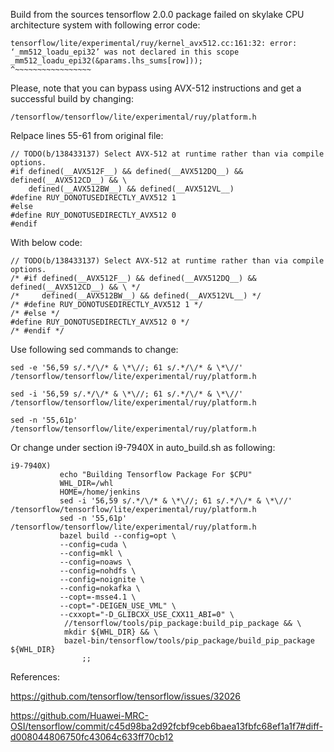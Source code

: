 Build from the sources tensorflow 2.0.0 package failed on skylake CPU architecture system with  following error code:
```
tensorflow/lite/experimental/ruy/kernel_avx512.cc:161:32: error: ‘_mm512_loadu_epi32’ was not declared in this scope
_mm512_loadu_epi32(&params.lhs_sums[row]));
^~~~~~~~~~~~~~~~~~
```
Please, note that you can bypass using AVX-512 instructions and get a successful build by changing:

`/tensorflow/tensorflow/lite/experimental/ruy/platform.h`

Relpace lines 55-61 from original file:
```
// TODO(b/138433137) Select AVX-512 at runtime rather than via compile options.
#if defined(__AVX512F__) && defined(__AVX512DQ__) && defined(__AVX512CD__) && \
    defined(__AVX512BW__) && defined(__AVX512VL__)
#define RUY_DONOTUSEDIRECTLY_AVX512 1
#else
#define RUY_DONOTUSEDIRECTLY_AVX512 0
#endif
```
With below code:
```
// TODO(b/138433137) Select AVX-512 at runtime rather than via compile options.
/* #if defined(__AVX512F__) && defined(__AVX512DQ__) && defined(__AVX512CD__) && \ */
/*     defined(__AVX512BW__) && defined(__AVX512VL__) */
/* #define RUY_DONOTUSEDIRECTLY_AVX512 1 */
/* #else */
#define RUY_DONOTUSEDIRECTLY_AVX512 0 */
/* #endif */
```
Use following sed commands to change:
```
sed -e '56,59 s/.*/\/* & \*\//; 61 s/.*/\/* & \*\//' /tensorflow/tensorflow/lite/experimental/ruy/platform.h

sed -i '56,59 s/.*/\/* & \*\//; 61 s/.*/\/* & \*\//' /tensorflow/tensorflow/lite/experimental/ruy/platform.h

sed -n '55,61p' /tensorflow/tensorflow/lite/experimental/ruy/platform.h
```

Or change under section i9-7940X in auto_build.sh as following:
```
i9-7940X)
           echo "Building Tensorflow Package For $CPU"
           WHL_DIR=/whl
           HOME=/home/jenkins
           sed -i '56,59 s/.*/\/* & \*\//; 61 s/.*/\/* & \*\//' /tensorflow/tensorflow/lite/experimental/ruy/platform.h
           sed -n '55,61p' /tensorflow/tensorflow/lite/experimental/ruy/platform.h
           bazel build --config=opt \
           --config=cuda \
           --config=mkl \
           --config=noaws \
           --config=nohdfs \
           --config=noignite \
           --config=nokafka \
           --copt=-msse4.1 \
           --copt="-DEIGEN_USE_VML" \
           --cxxopt="-D_GLIBCXX_USE_CXX11_ABI=0" \
            //tensorflow/tools/pip_package:build_pip_package && \
            mkdir ${WHL_DIR} && \
            bazel-bin/tensorflow/tools/pip_package/build_pip_package ${WHL_DIR}
                ;;
```

References:

https://github.com/tensorflow/tensorflow/issues/32026

https://github.com/Huawei-MRC-OSI/tensorflow/commit/c45d98ba2d92fcbf9ceb6baea13fbfc68ef1a1f7#diff-d008044806750fc43064c633ff70cb12
